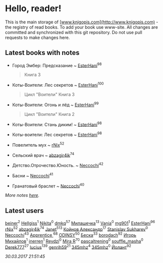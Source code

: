 # Hello, reader!
This is the main storage of [www.knigopis.com](http://www.knigopis.com) - the registry of read books.
To add your book use www-site. All changes are committed and synchronized with this git repository.
Do not use pull requests to make changes here.


## Latest books with notes
* Город Эмбер: Предсказание ~ [EsterHani](users/305/30558181-vkontakte)<sup>98</sup>
    > Книга 3

* Коты-Воители: Лес секретов ~ [EsterHani](users/305/30558181-vkontakte)<sup>100</sup>
    > Цикл "Воители"
    > Книга 3

* Коты-Воители: Огонь и лёд ~ [EsterHani](users/305/30558181-vkontakte)<sup>99</sup>
    > Цикл "Воители"
    > Книга 2

* Коты-Воители: Стань диким! ~ [EsterHani](users/305/30558181-vkontakte)<sup>98</sup>

* Коты-воители: Лес секретов ~ [EsterHani](users/305/30558181-vkontakte)<sup>98</sup>

* Повелитель мух ~ [rNix](users/115/115622071-twitter)<sup>52</sup>

* Сельский врач ~ [abzagir4ik](users/362/3621623-vkontakte)<sup>74</sup>

* Детство.Отрочество.Юность. ~ [Neccochi](users/126/12601720503917094896-mailru)<sup>42</sup>

* Басни ~ [Neccochi](users/126/12601720503917094896-mailru)<sup>41</sup>

* Гранатовый браслет ~ [Neccochi](users/126/12601720503917094896-mailru)<sup>40</sup>


_More notes [here](latest_books_with_notes.md)._


## Latest users
[beiner](users/118/118330474331574680123-google)<sup>2</sup> 
[Hellgiss](users/106/106805009126778959980-google)<sup>1</sup> 
[Nikita](users/100/100684315-vkontakte)<sup>0</sup> 
[dmkq](users/142/1427317190926206-facebook)<sup>57</sup> 
[Милашечка](users/200/200601396-vkontakte)<sup>13</sup> 
[Vania](users/190/190338334-vkontakte)<sup>0</sup> 
[mg901](users/112/112661510199640943702-google)<sup>1</sup> 
[EsterHani](users/305/30558181-vkontakte)<sup>96</sup> 
[rNix](users/115/115622071-twitter)<sup>52</sup> 
[abzagir4ik](users/362/3621623-vkontakte)<sup>74</sup> 
[Janet](users/205/20565064-vkontakte)<sup>513</sup> 
[Койнов Александр](users/414/414040473-vkontakte)<sup>17</sup> 
[Stanislav Sukharev](users/162/16237346307809983184-mailru)<sup>0</sup> 
[Neccochi](users/126/12601720503917094896-mailru)<sup>43</sup> 
[Apprentice ](users/528/52821952-vkontakte)<sup>68</sup> 
[ODINSY](users/100/100978570902186865324-google)<sup>50</sup> 
[Беска](users/157/1577468-vkontakte)<sup>33</sup> 
[borodach](users/157/15706320-vkontakte)<sup>92</sup> 
[Игорь Михайлов](users/297/2977673085170791915-mailru)<sup>1</sup> 
[inerren](users/479/4794559699-twitter)<sup>1</sup> 
[Reydzi](users/729/72921911-vkontakte)<sup>0</sup> 
[Mira R](users/103/103293621948650602575-google)<sup>70</sup> 
[pascaltrening](users/116/1168869274-facebook)<sup>0</sup> 
[souffle_masha](users/sou/souffle_masha-lastfm)<sup>0</sup> 
[Derek777](users/153/15386028-yandex)<sup>27</sup> 
[lucius](users/838/83820536-yandex)<sup>139</sup> 
[genrih59](users/872/872361436199401-facebook)<sup>21</sup> 
[345mhz](users/107/107233253672325058205-google)<sup>4</sup> 
[345mhz](users/100/100057153114799209630-google)<sup>0</sup> 
[Йолант](users/104/104690883692185089260-google)<sup>92</sup> 


_30.03.2017 21:51:45_
